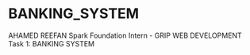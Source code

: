 # BANKING_SYSTEM
AHAMED REEFAN
Spark Foundation Intern - GRIP
WEB DEVELOPMENT
Task 1: BANKING SYSTEM
